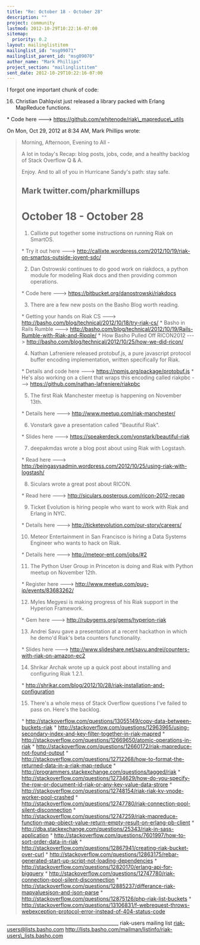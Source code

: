 ```yaml
---
title: "Re: October 18 - October 28"
description: ""
project: community
lastmod: 2012-10-29T10:22:16-07:00
sitemap:
  priority: 0.2
layout: mailinglistitem
mailinglist_id: "msg09071"
mailinglist_parent_id: "msg09070"
author_name: "Mark Phillips"
project_section: "mailinglistitem"
sent_date: 2012-10-29T10:22:16-07:00
---
```



I forgot one important chunk of code:

16) Christian Dahlqvist just released a library packed with Erlang
MapReduce functions.

\* Code here ---> https://github.com/whitenode/riak\_mapreduce\_utils



On Mon, Oct 29, 2012 at 8:34 AM, Mark Phillips  wrote:
> Morning, Afternoon, Evening to All -
>
> A lot in today's Recap: blog posts, jobs, code, and a healthy backlog
> of Stack Overflow Q & A.
>
> Enjoy. And to all of you in Hurricane Sandy's path: stay safe.
>
> Mark
> twitter.com/pharkmillups
> -----------------------------------
>
> October 18 - October 28
> ==================
>
> 1) Callixte put together some instructions on running Riak on SmartOS.
>
> \* Try it out here --->
> http://callixte.wordpress.com/2012/10/19/riak-on-smartos-outside-joyent-sdc/
>
> 2) Dan Ostrowski continues to do good work on riakdocs, a python
> module for modeling Riak docs and then providing common operations.
>
> \* Code here ---> https://bitbucket.org/danostrowski/riakdocs
>
> 3) There are a few new posts on the Basho Blog worth reading.
>
> \* Getting your hands on Riak CS --->
> http://basho.com/blog/technical/2012/10/18/try-riak-cs/
> \* Basho in Rails Rumble --->
> http://basho.com/blog/technical/2012/10/19/Rails-Rumble-with-Riak-and-Ripple/
> \* How Basho Pulled Off RICON2012 --->
> http://basho.com/blog/technical/2012/10/25/how-we-did-ricon/
>
> 4) Nathan Lafreniere released protobuf.js, a pure javascript protocol
> buffer encoding implementation, written specifically for Riak.
>
> \* Details and code here ---> https://npmjs.org/package/protobuf.js
> \* He's also working on a client that wraps this encoding called
> riakpbc ---> https://github.com/nathan-lafreniere/riakpbc
>
> 5) The first Riak Manchester meetup is happening on November 13th.
>
> \* Details here ---> http://www.meetup.com/riak-manchester/
>
> 6) Vonstark gave a presentation called "Beautiful Riak".
>
> \* Slides here ---> https://speakerdeck.com/vonstark/beautiful-riak
>
> 7) deepakmdas wrote a blog post about using Riak with Logstash.
>
> \* Read here --->
> http://beingasysadmin.wordpress.com/2012/10/25/using-riak-with-logstash/
>
> 8) Siculars wrote a great post about RICON.
>
> \* Read here ---> http://siculars.posterous.com/ricon-2012-recap
>
> 9) Ticket Evolution is hiring people who want to work with Riak and
> Erlang in NYC.
>
> \* Details here ---> http://ticketevolution.com/our-story/careers/
>
> 10) Meteor Entertainment in San Francisco is hiring a Data Systems
> Engineer who wants to hack on Riak.
>
> \* Details here ---> http://meteor-ent.com/jobs/#2
>
> 11) The Python User Group in Princeton is doing and Riak with Python
> meetup on November 12th.
>
> \* Register here ---> http://www.meetup.com/pug-ip/events/83683262/
>
> 12) Myles Megyesi is making progress of his Riak support in the
> Hyperion Framework.
>
> \* Gem here ---> http://rubygems.org/gems/hyperion-riak
>
> 13) Andrei Savu gave a presentation at a recent hackathon in which he
> demo'd Riak's beta counters functionality.
>
> \* Slides here --->
> http://www.slideshare.net/savu.andrei/counters-with-riak-on-amazon-ec2
>
> 14) Shrikar Archak wrote up a quick post about installing and
> configuring Riak 1.2.1.
>
> \* http://shrikar.com/blog/2012/10/28/riak-installation-and-configuration
>
> 15) There's a whole mess of Stack Overflow questions I've failed to
> pass on. Here's the backlog.
>
> \* http://stackoverflow.com/questions/13055149/copy-data-between-buckets-riak
> \* 
> http://stackoverflow.com/questions/12963965/using-secondary-index-and-key-filter-together-in-riak-mapred
> \* http://stackoverflow.com/questions/12669650/atomic-operations-in-riak
> \* http://stackoverflow.com/questions/12660172/riak-mapreduce-not-found-output
> \* 
> http://stackoverflow.com/questions/12712268/how-to-format-the-returned-data-in-a-riak-map-reduce
> \* http://programmers.stackexchange.com/questions/tagged/riak
> \* 
> http://stackoverflow.com/questions/12734629/how-do-you-specify-the-row-or-document-id-riak-or-any-key-value-data-strore
> \* 
> http://stackoverflow.com/questions/12748154/riak-riak-kv-vnode-worker-pool-crashed
> \* 
> http://stackoverflow.com/questions/12747780/riak-connection-pool-silent-disconnection
> \* 
> http://stackoverflow.com/questions/12747259/riak-mapreduce-function-map-object-value-return-empty-result-on-erlang-pb-client
> \* http://dba.stackexchange.com/questions/25343/riak-in-sass-application
> \* http://stackoverflow.com/questions/7601997/how-to-sort-order-data-in-riak
> \* http://stackoverflow.com/questions/12867941/creating-riak-bucket-over-curl
> \* 
> http://stackoverflow.com/questions/12863175/rebar-generated-start-up-script-not-loading-dependencies
> \* http://stackoverflow.com/questions/12820170/erlang-api-for-bigquery
> \* 
> http://stackoverflow.com/questions/12747780/riak-connection-pool-silent-disconnection
> \* 
> http://stackoverflow.com/questions/12885237/differance-riak-mapvaluesjson-and-json-parse
> \* http://stackoverflow.com/questions/12875126/php-riak-list-buckets
> \* 
> http://stackoverflow.com/questions/13106831/f-webrequest-throws-webexception-protocol-error-instead-of-404-status-code

\_\_\_\_\_\_\_\_\_\_\_\_\_\_\_\_\_\_\_\_\_\_\_\_\_\_\_\_\_\_\_\_\_\_\_\_\_\_\_\_\_\_\_\_\_\_\_
riak-users mailing list
riak-users@lists.basho.com
http://lists.basho.com/mailman/listinfo/riak-users\_lists.basho.com

